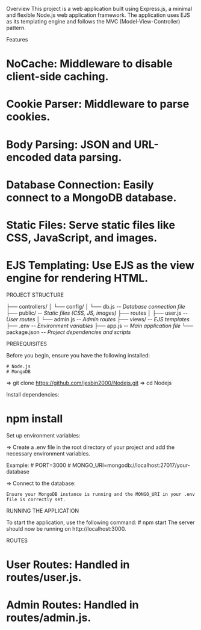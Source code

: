 Overview
This project is a web application built using Express.js, a minimal and flexible Node.js web application framework. The application uses EJS as its templating engine and follows the MVC (Model-View-Controller) pattern.

Features

# NoCache: Middleware to disable client-side caching.
# Cookie Parser: Middleware to parse cookies.
# Body Parsing: JSON and URL-encoded data parsing.
# Database Connection: Easily connect to a MongoDB database.
# Static Files: Serve static files like CSS, JavaScript, and images.
# EJS Templating: Use EJS as the view engine for rendering HTML.


PROJECT STRUCTURE


├── controllers/
│   └── config/
│       └── db.js           _-- Database connection file_
├── public/                 _-- Static files (CSS, JS, images)_
├── routes
│   ├── user.js             _-- User routes_
│   └── admin.js            _-- Admin routes_
├── views/                  _-- EJS templates_
├── .env                    _-- Environment variables_
├── app.js                  _-- Main application file_
└── package.json            _-- Project dependencies and scripts_


PREREQUISITES

Before you begin, ensure you have the following installed:

    # Node.js
    # MongoDB

=> git clone https://github.com/jesbin2000/Nodejs.git
=> cd Nodejs

Install dependencies:
  # npm install

 Set up environment variables:

=> Create a .env file in the root directory of your project and add the necessary environment variables. 

Example:
    # PORT=3000
    # MONGO_URI=mongodb://localhost:27017/your-database


=> Connect to the database:

    Ensure your MongoDB instance is running and the MONGO_URI in your .env file is correctly set.


RUNNING THE APPLICATION

To start the application, use the following command:
    # npm start
The server should now be running on http://localhost:3000.

ROUTES

# User Routes: Handled in routes/user.js.
# Admin Routes: Handled in routes/admin.js.
